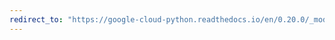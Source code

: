 ```yaml
---
redirect_to: "https://google-cloud-python.readthedocs.io/en/0.20.0/_modules/google/cloud/resource_manager/project.html"
---
```

